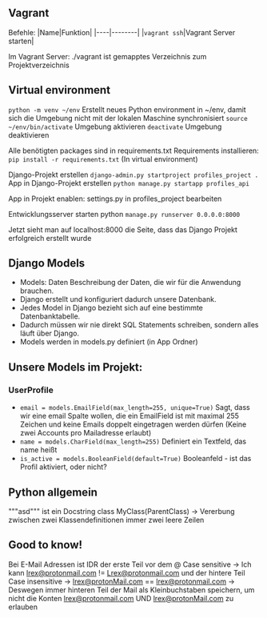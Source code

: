 ## Vagrant
Befehle:
|Name|Funktion|
|----|--------|
|``vagrant ssh``|Vagrant Server starten|

Im Vagrant Server:
./vagrant ist gemapptes Verzeichnis zum Projektverzeichnis

## Virtual environment
``python -m venv ~/env``
Erstellt neues Python environment in ~/env, damit sich die Umgebung nicht mit der lokalen Maschine synchronisiert
``source ~/env/bin/activate``
Umgebung aktivieren
``deactivate``
Umgebung deaktivieren

Alle benötigten packages sind in requirements.txt
Requirements installieren: ``pip install -r requirements.txt`` (In virtual environment)

Django-Projekt erstellen ``django-admin.py startproject profiles_project .``
App in Django-Projekt erstellen ``python manage.py startapp profiles_api``

App in Projekt enablen: settings.py in profiles_project bearbeiten

Entwicklungsserver starten python ``manage.py runserver 0.0.0.0:8000``

Jetzt sieht man auf localhost:8000 die Seite, dass das Django Projekt erfolgreich erstellt wurde

## Django Models
- Models: Daten Beschreibung der Daten, die wir für die Anwendung brauchen.
- Django erstellt und konfiguriert dadurch unsere Datenbank.
- Jedes Model in Django bezieht sich auf eine bestimmte Datenbanktabelle.
- Dadurch müssen wir nie direkt SQL Statements schreiben, sondern alles läuft über Django.
- Models werden in models.py definiert (in App Ordner)

## Unsere Models im Projekt:
### UserProfile
- ``email = models.EmailField(max_length=255, unique=True)`` Sagt, dass wir eine email Spalte wollen, die ein EmailField ist mit maximal 255 Zeichen und keine Emails doppelt eingetragen werden dürfen (Keine zwei Accounts pro Mailadresse erlaubt)
- ``name = models.CharField(max_length=255)`` Definiert ein Textfeld, das name heißt
- ``is_active = models.BooleanField(default=True)`` Booleanfeld - ist das Profil aktiviert, oder nicht?


## Python allgemein
"""asd""" ist ein Docstring
class MyClass(ParentClass) -> Vererbung
zwischen zwei Klassendefinitionen immer zwei leere Zeilen

## Good to know!
Bei E-Mail Adressen ist IDR der erste Teil vor dem @ Case sensitive -> Ich kann lrex@protonmail.com != Lrex@protonmail.com
und der hintere Teil Case insensitive -> lrex@protonMail.com == lrex@protonmail.com
-> Deswegen immer hinteren Teil der Mail als Kleinbuchstaben speichern, um nicht die Konten lrex@protonmail.com UND lrex@protonMail.com zu erlauben